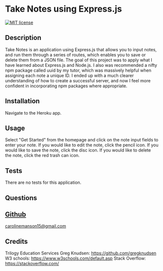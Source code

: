 # Take Notes using Express.js

[![MIT license](https://img.shields.io/badge/License-MIT-blue.svg)](https://lbesson.mit-license.org/)

## Description

Take Notes is an application using Express.js that allows you to input notes, and run them through a series of routes, which enables you to save or delete them from a JSON file. The goal of this project was to apply what I have learned about Express.js and Node.js. I also was recommended a nifty npm package called uuid by my tutor, which was massively helpful when assigning each note a unique ID. I ended up with a much clearer understanding of how to create a successful server, and now I feel more confident in incorporating npm packages where appropriate. 

## Installation

Navigate to the Heroku app. 

## Usage

Select "Get Started" from the homepage and click on the note input fields to enter your note. If you would like to edit the note, click the pencil icon. If you would like to save the note, click the disc icon. If you would like to delete the note, click the red trash can icon.

## Tests

There are no tests for this application.

## Questions

[Github](http://github.com/carolinem15)
----
carolinemanson15@gmail.com

## Credits

Trilogy Education Services
Greg Knudsen: https://github.com/gregknudsen
W3 schools: https://www.w3schools.com/default.asp
Stack Overflow: https://stackoverflow.com/
